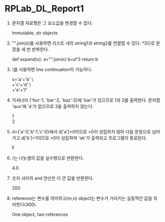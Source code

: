 # RPLab_DL_Report1

1) 문자열 자료형은 그 요소값을 변경할 수 없다.

   Immutable, str objects

2) "".join(x)를 사용하면 리스트 내의 string1과 string2를 연결할 수 있다.
   *3으로 문장을 세 번 반복한다.

   def expand(x):
       a="".join(x)
       b=a*3
       return b

3) \를 사용하면 line continuaiton이 가능하다.

   s='a'+'b' \\\
     +'c'+'d' \\\
     +'e'+'f'
     
4) 딕셔너리 {'foo':1, 'bar':2, 'baz':3}에 'bar'가 있으므로 1과 2를 출력한다.
   문자열 'qux'에 'a'가 없으므로 3을 출력하지 않는다.
   
   1\
   2
   
5) d={'a':0,'b':1,'c':0}에서 d['a']=0이므로 >0이 성립하지 않아 다음 문장으로 넘어가고 d['b']=1이므로 >0이 성립하여 'ok'가 출력되고
   프로그램이 종료된다.
   
   F
   
7) /는 나눗셈의 값을 실수형으로 반환한다.

   4.0
   
8) 숫자 사이의 and 연산은 더 큰 값을 반환한다.

   200
  
10) reference는 변수를 의미하고(m,n) object는 변수가 가리키는 실질적인 값을 의미한다(300). 

    One object, two references
